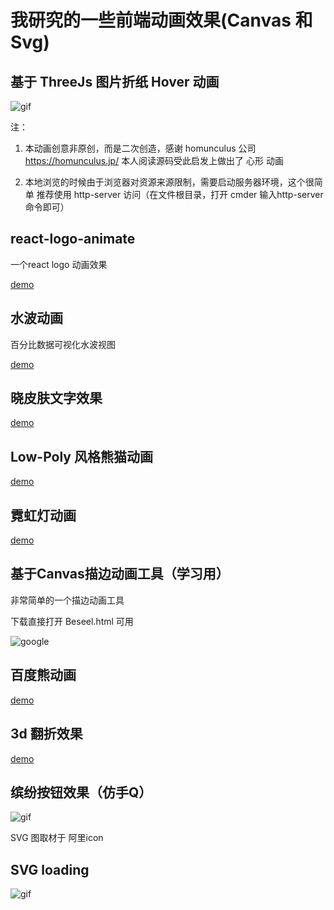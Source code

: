 
# 我研究的一些前端动画效果(Canvas 和 Svg)

## 基于 ThreeJs 图片折纸 Hover 动画

![gif](https://numerhero.github.io/assets/download/animations/heart-animation.gif)

注：

1. 本动画创意非原创，而是二次创造，感谢 homunculus 公司 https://homunculus.jp/
本人阅读源码受此启发上做出了 心形 动画

2. 本地浏览的时候由于浏览器对资源来源限制，需要启动服务器环境，这个很简单 推荐使用 http-server 访问（在文件根目录，打开 cmder 输入http-server 命令即可）

## react-logo-animate

一个react logo 动画效果

[demo](http://codepen.io/numerhero/embed/bwOBGz/?height=800&theme-id=0&default-tab=result&embed-version=2)

## 水波动画

百分比数据可视化水波视图

[demo](http://codepen.io/numerhero/embed/rWBKJp/?height=600&theme-id=0&default-tab=result&embed-version=2)

## 晓皮肤文字效果

[demo](http://codepen.io/numerhero/embed/KNNJwV/?height=319&theme-id=0&default-tab=result&embed-version=2)


## Low-Poly 风格熊猫动画

[demo](http://codepen.io/numerhero/embed/PbpwmE/?height=592&theme-id=0&default-tab=result&embed-version=2)

## 霓虹灯动画

[demo](http://codepen.io/numerhero/embed/KNZRGz/?height=650&theme-id=0&default-tab=result&embed-version=2)


## 基于Canvas描边动画工具（学习用）

非常简单的一个描边动画工具

下载直接打开 Beseel.html 可用

![google](https://numerhero.github.io/assets/download/animations/google.gif)

## 百度熊动画

[demo](https://codepen.io/numerhero/embed/JEmyJo/?height=507&theme-id=0&default-tab=result&embed-version=2)

## 3d 翻折效果

[demo](https://codepen.io/numerhero/embed/xqOyEY/?height=545&theme-id=0&default-tab=result&embed-version=2)

## 缤纷按钮效果（仿手Q）

![gif](https://numerhero.github.io/assets/download/animations/colorful-button.gif)

SVG 图取材于 阿里icon

## SVG loading

![gif](https://numerhero.github.io/assets/download/animations/wait.gif)
